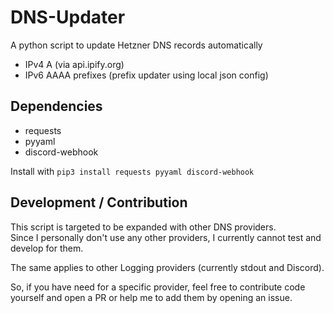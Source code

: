 # DNS-Updater
A python script to update Hetzner DNS records automatically
- IPv4 A (via api.ipify.org)
- IPv6 AAAA prefixes (prefix updater using local json config)

## Dependencies
- requests
- pyyaml
- discord-webhook
  
Install with `pip3 install requests pyyaml discord-webhook`

## Development / Contribution
This script is targeted to be expanded with other DNS providers. <br>
Since I personally don't use any other providers, I currently cannot test and develop for them.

The same applies to other Logging providers (currently stdout and Discord).

So, if you have need for a specific provider, feel free to contribute code yourself and open a PR or help me to add them by opening an issue.
